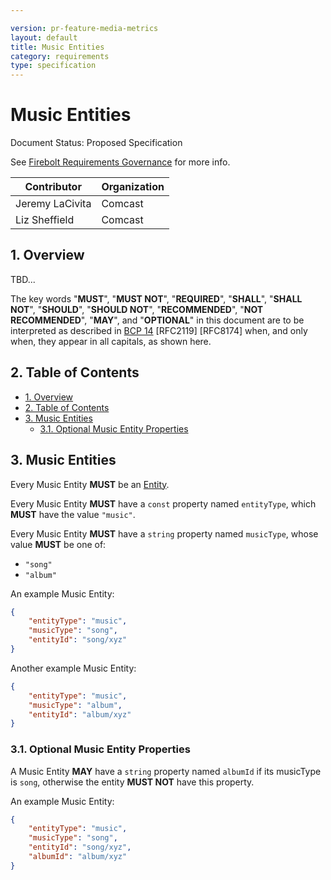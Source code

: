 ```yaml
---

version: pr-feature-media-metrics
layout: default
title: Music Entities
category: requirements
type: specification
---
```

# Music Entities

Document Status: Proposed Specification 

See [Firebolt Requirements Governance](../../../governance) for more info. 

| Contributor     | Organization |
| --------------- | ------------ |
| Jeremy LaCivita | Comcast      |
| Liz Sheffield   | Comcast      |

## 1. Overview
TBD... 

The key words "**MUST**", "**MUST NOT**", "**REQUIRED**", "**SHALL**", "**SHALL 
NOT**", "**SHOULD**", "**SHOULD NOT**", "**RECOMMENDED**", "**NOT 
RECOMMENDED**", "**MAY**", and "**OPTIONAL**" in this document are to be 
interpreted as described in [BCP 
14](https://www.rfc-editor.org/rfc/rfc2119.txt) [RFC2119] [RFC8174] when, and 
only when, they appear in all capitals, as shown here. 

## 2. Table of Contents
- [1. Overview](#1-overview)
- [2. Table of Contents](#2-table-of-contents)
- [3. Music Entities](#3-music-entities)
  - [3.1. Optional Music Entity Properties](#31-optional-music-entity-properties)


## 3. Music Entities
Every Music Entity **MUST** be an [Entity](../index#3-entities). 

Every Music Entity **MUST** have a `const` property named `entityType`, which 
**MUST** have the value `"music"`. 

Every Music Entity **MUST** have a `string` property named `musicType`, whose 
value **MUST** be one of: 

 - `"song"`
 - `"album"`

An example Music Entity: 

```json
{
    "entityType": "music",
    "musicType": "song",
    "entityId": "song/xyz"
}
``` 

Another example Music Entity: 

```json
{
    "entityType": "music",
    "musicType": "album",
    "entityId": "album/xyz"
}
``` 

### 3.1. Optional Music Entity Properties
A Music Entity **MAY** have a `string` property named `albumId` if its 
musicType is `song`, otherwise the entity **MUST NOT** have this property. 

An example Music Entity: 

```json
{
    "entityType": "music",
    "musicType": "song",
    "entityId": "song/xyz",
    "albumId": "album/xyz"
}
``` 
